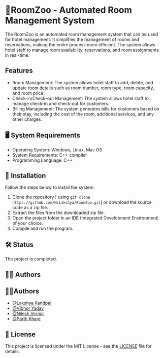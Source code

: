 # 🏨RoomZoo - Automated Room Management System

The RoomZoo is an automated room management system that can be used for hotel management. It simplifies the management of rooms and reservations, making the entire process more efficient. The system allows hotel staff to manage room availability, reservations, and room assignments in real-time.

## Features

* Room Management: The system allows hotel staff to add, delete, and update room details such as room number, room type, room capacity, and room price.
* Check-in/Check-out Management: The system allows hotel staff to manage check-in and check-out for customers.
* Billing Management: The system generates bills for customers based on their stay, including the cost of the room, additional services, and any other charges.

## 🖥️ System Requirements

* Operating System: Windows, Linux, Mac OS
* System Requirements: C++ compiler
* Programming Language: C++

## 💽 Installation

Follow the steps below to install the system:
1. Clone the repository [ using  `git clone https://github.com/HiLakshya/RoomZoo.git`] or download the source code as a zip file.
3. Extract the files from the downloaded zip file.
4. Open the project folder in an IDE (Integrated Development Environment) of your choice.
5. Compile and run the program.

## 🛠️ Status

The project is completed.

## 👨‍💻 Authors

## 👨‍💻Authors
- [@Lakshya Kandpal](https://github.com/HiLakshya)
- [@Vibhor Yadav](https://github.com/VibhorYadav4546)
- [@Nilesh Verma](https://github.com/NileshVerma001)
- [@Parth Khare](https://github.com/Parth1706) 

## 📝 License

This project is licensed under the MIT License - see the [LICENSE](LICENSE) file for details.
